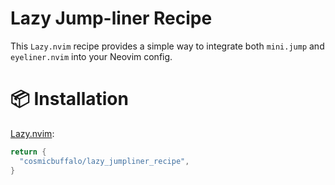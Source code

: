 # Lazy Jump-liner Recipe

This `Lazy.nvim` recipe provides a simple way to integrate both `mini.jump` and `eyeliner.nvim` into your Neovim config.

# 📦 Installation

[Lazy.nvim](https://github.com/folke/lazy.nvim):

```lua
return {
  "cosmicbuffalo/lazy_jumpliner_recipe",
}
```
